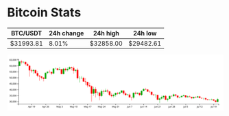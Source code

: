 # Bitcoin Stats

BTC/USDT|24h change|24h high|24h low|
|---|---|---|---|
|$31993.81|8.01%|$32858.00|$29482.61|

<img src="./chart.svg">
